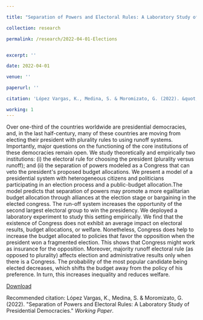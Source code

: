 ```yaml
---

title: "Separation of Powers and Electoral Rules: A Laboratory Study of Presidential Democracies"

collection: research

permalink: /research/2022-04-01-Elections


excerpt: ''

date: 2022-04-01

venue: ''

paperurl: ''

citation: 'López Vargas, K., Medina, S. & Moromizato, G. (2022). &quot;Separation of Powers and Electoral Rules: A Laboratory Study of Presidential Democracies.&quot; <i>Working Paper</i>.'

working: 1
---
```

Over one-third of the countries worldwide are presidential democracies, and, in the last half-century, many of these countries are moving from electing their president with plurality rules to using runoff systems. Importantly, major questions on the functioning of the core institutions of these democracies remain open. We study theoretically and empirically two institutions: (i) the electoral rule for choosing the president (plurality versus runoff); and (ii) the separation of powers modeled as a Congress that can veto the president's proposed budget allocations. We present a model of a presidential system with heterogeneous citizens and politicians participating in an election process and a public-budget allocation.The model predicts that separation of powers may promote a more egalitarian budget allocation through alliances at the election stage or bargaining in the elected congress. The run-off system increases the opportunity of the second largest electoral group to win the presidency. We deployed a laboratory experiment to study this setting empirically. We find that the existence of Congress does not exhibit an average impact on electoral results, budget allocations, or welfare. Nonetheless, Congress does help to increase the budget allocated to policies that favor the opposition when the president won a fragmented election. This shows that Congress might work as insurance for the opposition. Moreover, majority runoff electoral rule (as opposed to plurality) affects election and administrative results only when there is a Congress. The probability of the most popular candidate being elected decreases, which shifts the budget away from the policy of his preference. In turn, this increases inequality and reduces welfare. 

[Download]()

Recommended citation: López Vargas, K., Medina, S. & Moromizato, G. (2022). &quot;Separation of Powers and Electoral Rules: A Laboratory Study of Presidential Democracies.&quot; <i>Working Paper</i>.
